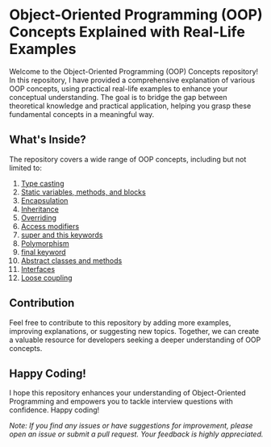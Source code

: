 # Object-Oriented Programming (OOP) Concepts Explained with Real-Life Examples

Welcome to the Object-Oriented Programming (OOP) Concepts repository! In this repository, I have provided a comprehensive explanation of various OOP concepts, using practical real-life examples to enhance your conceptual understanding. The goal is to bridge the gap between theoretical knowledge and practical application, helping you grasp these fundamental concepts in a meaningful way.

## What's Inside?

The repository covers a wide range of OOP concepts, including but not limited to:

1. [Type casting](https://github.com/piyushhagarwal/Placements/blob/main/OOP/1.TypeCasting.java)
2. [Static variables, methods, and blocks](https://github.com/piyushhagarwal/Placements/blob/main/OOP/2.Static.java)
3. [Encapsulation](https://github.com/piyushhagarwal/Placements/blob/main/OOP/3.Encapsulation.java)
4. [Inheritance](https://github.com/piyushhagarwal/Placements/blob/main/OOP/4.Inheritance.java)
5. [Overriding](https://github.com/piyushhagarwal/Placements/blob/main/OOP/5.Overriding.java)
6. [Access modifiers](https://github.com/piyushhagarwal/Placements/blob/main/OOP/6.AccessModifiers.java)
7. [super and this keywords](https://github.com/piyushhagarwal/Placements/blob/main/OOP/7.SuperThis.java)
8. [Polymorphism](https://github.com/piyushhagarwal/Placements/blob/main/OOP/8.Polymorphism.java)
9. [final keyword](https://github.com/piyushhagarwal/Placements/blob/main/OOP/9.Final.java)
10. [Abstract classes and methods](https://github.com/piyushhagarwal/Placements/blob/main/OOP/10.Abstract.java)
11. [Interfaces](https://github.com/piyushhagarwal/Placements/blob/main/OOP/11.Interface.java)
12. [Loose coupling](https://github.com/piyushhagarwal/Placements/blob/main/OOP/12.LooseCoupling.java)

## Contribution

Feel free to contribute to this repository by adding more examples, improving explanations, or suggesting new topics. Together, we can create a valuable resource for developers seeking a deeper understanding of OOP concepts.

## Happy Coding!

I hope this repository enhances your understanding of Object-Oriented Programming and empowers you to tackle interview questions with confidence. Happy coding!

_Note: If you find any issues or have suggestions for improvement, please open an issue or submit a pull request. Your feedback is highly appreciated._
